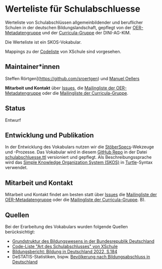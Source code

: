 # Werteliste für Schulabschluesse

Werteliste von Schulabschlüssen allgemeinbildender und beruflicher Schulen in der deutschen Bildungslandschaft, gepflegt von der [OER-Metadatengruppe](https://wiki.dnb.de/x/IQ30B) und der [Curricula-Gruppe](https://wiki.dnb.de/display/DINIAGKIM/Curricula-Gruppe) der DINI-AG-KIM.

Die Werteliste ist ein SKOS-Vokabular.

Mappings zu der [Codeliste](https://xschule.digital/def/xschule/0.3/code/urn-xbildung-de-destatis-codeliste-artdesschulabschlusses.xml) von XSchule sind vorgesehen.

## Maintainer\*innen

Steffen Rörtgen](https://github.com/sroertgen) und [Manuel Oellers](https://github.com/oellers)

**Mitarbeit und Kontakt** über [Issues](https://github.com/dini-ag-kim/schulabschluesse/issues/), die [Mailingliste der OER-Metadatengruppe](https://lists.dnb.de/mailman/listinfo/dini-ag-kim-oer) oder die [Mailingliste der Curricula-Gruppe](https://lists.dnb.de/mailman/listinfo/dini-ag-kim-curricula).

## Status

Entwurf

## Entwicklung und Publikation

In der Entwicklung des Vokabulars nutzen wir die [StöberSpecs](https://w3id.org/kim/stoeberspecs/)-Wekzeuge und -Prozesse. Das Vokabular wird in diesem [GitHub Repo](https://github.com/dini-ag-kim/schulabschluesse) in der Datei [schulabschluesse.ttl](https://github.com/dini-ag-kim/schulabschluesse/blob/master/schulabschluesse.ttl) versioniert und gepflegt. Als Beschreibungssprache wird das [Simple Knowledge Organization System (SKOS)](https://www.w3.org/2004/02/skos/) in [Turtle](https://www.w3.org/TR/turtle/)-Syntax verwendet.

## Mitarbeit und Kontakt

Mitarbeit und Kontakt findet am besten statt über [Issues](https://github.com/dini-ag-kim/schulabschluesse/issues) die [Mailingliste der OER-Metadatengruppe](https://lists.dnb.de/mailman/listinfo/dini-ag-kim-oer) oder die [Mailingliste der Curricula-Gruppe](https://lists.dnb.de/mailman/listinfo/dini-ag-kim-curricula).
B).

## Quellen

Bei der Erarbeitung des Vokabulars wurden folgende Quellen berücksichtigt:

- [Grundstruktur des Bildungswesens in der Bundesrepublik Deutschland](https://www.kmk.org/fileadmin/Dateien/pdf/Dokumentation/de_2019.pdf)
- [Code-Liste "Art des Schulabschlusses" von XSchule](https://xschule.digital/def/xschule/0.3/code/urn-xbildung-de-destatis-codeliste-artdesschulabschlusses.xml)
- [Bildungsbericht: Bildung in Deutschland 2022, S.184](https://www.bildungsbericht.de/de/bildungsberichte-seit-2006/bildungsbericht-2022/pdf-dateien-2022/bildungsbericht-2022.pdf)
- DeSTATIS-Statistiken, bspw. [Bevölkerung nach Bildungsabschluss in Deutschland](https://www.destatis.de/DE/Themen/Gesellschaft-Umwelt/Bildung-Forschung-Kultur/Bildungsstand/Tabellen/bildungsabschluss.html)
